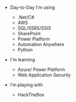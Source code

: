 - Day-to-Day I'm using
   - .Net/C#
   - AWS
   - SQL/SSRS/SSIS
   - SharePoint
   - Power Platform
   - Automation Anywhere
   - Python
   
- I'm learning
   - Azure/ Power Platform
   - Web Application Security

- I’m playing with
   - HackTheBox
